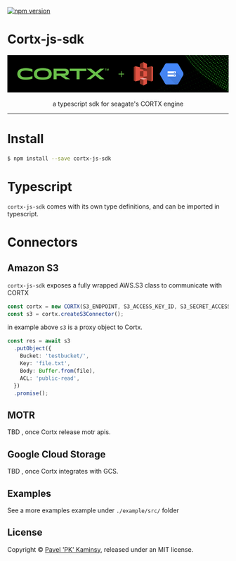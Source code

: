 [![npm version](https://badge.fury.io/js/cortx-js-sdk.svg)](https://badge.fury.io/js/cortx-js-sdk)

# Cortx-js-sdk

<p align="center">
    <img  src="./assets/logo.png">
    <p align="center">a typescript sdk for seagate's CORTX engine</p>
</p>

---

# Install

```sh
$ npm install --save cortx-js-sdk
```

# Typescript

`cortx-js-sdk` comes with its own type definitions, and can be imported in typescript.

# Connectors

## Amazon S3

`cortx-js-sdk` exposes a fully wrapped AWS.S3 class to communicate with CORTX

```typescript
const cortx = new CORTX(S3_ENDPOINT, S3_ACCESS_KEY_ID, S3_SECRET_ACCESS_KEY);
const s3 = cortx.createS3Connector();
```

in example above `s3` is a proxy object to Cortx.

```typescript
const res = await s3
  .putObject({
    Bucket: 'testbucket/',
    Key: 'file.txt',
    Body: Buffer.from(file),
    ACL: 'public-read',
  })
  .promise();
```

## MOTR

TBD , once Cortx release motr apis.

## Google Cloud Storage

TBD , once Cortx integrates with GCS.

## Examples

See a more examples example under `./example/src/` folder

## License

Copyright © [Pavel 'PK' Kaminsy](https://www.pavel-kaminsky.com), released under an MIT license.
